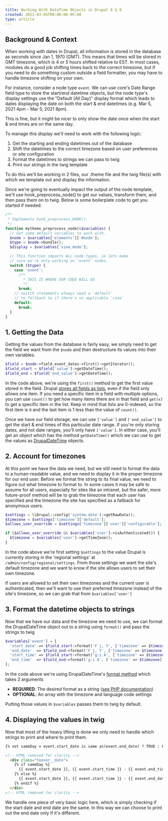 ```yaml
---
title: Working With DateTime Objects in Drupal 8 & 9
created: 2021-03-05T00:00:00-05:00
type: article
---
```

## Background & Context

When working with dates in Drupal, all information is stored in the database as seconds since Jan 1, 1970 (GMT). This means that times will be stored in GMT timezone, which is 4 or 5 hours shifted relative to EST. In most cases, modules do a good job shifting times back to the correct timezone, but if you need to do something custom outside a field formatter, you may have to handle timezone shifting on your own.

For instance, consider a node type `event`. We can use core's Date Range field type to store the start/end datetime objects, but the node type's display settings use the "Default (All Day)" display format which leads to dates displaying the date on both the start & end datetimes (e.g. Mar 5, 2021 4pm - Mar 5, 2021 8pm).

This is fine, but it might be nicer to only show the date once when the start & end times are on the same day.

To manage this display we'll need to work with the following logic:

1. Get the starting and ending datetimes out of the database
2. Shift the datetimes to the correct timezone based on user preferences or site configuration
3. Format the datetimes to strings we can pass to twig
4. Print our strings in the twig template

To do this we'll be working in 2 files, our .theme file and the twig file(s) with which we template out and display the information.

Since we're going to eventually impact the output of the node template, we'll use hook\_preprocess\_node() to get our values, transform them, and then pass them on to twig. Below is some boilerplate code to get you started if needed.

```php
/**
 * Implements hook_preprocess_HOOK().
 */
function mytheme_preprocess_node(&$variables) {
  // Get some default variables to work with.
  $node = $variables['elements']['#node'];
  $type = $node->bundle();
  $display = $variables['view_mode'];

  // This function impacts ALL node types, so lets make
  // sure we're only working on 'event' nodes.
  switch ($type) {
    case 'event':
      /**
        * THIS IS WHERE OUR CODE WILL GO
        */
      break;
    // switch statements always need a 'default'
    // to fallback to if there's no applicable 'case'
    default:
      break;
  }
}
```

## 1. Getting the Data

Getting the values from the database is fairly easy, we simply need to get the field we want from the `$node` and then destructure its values into their own variables.

```php
$field = $node->field_event_dates->first()->getIterator();
$field_start = $field['value']->getDateTime();
$field_end = $field['end_value']->getDateTime();
```

In the code above, we're using the `first()` method to get the first value stored in the field. Drupal [stores all fields as lists](https://api.drupal.org/api/drupal/core%21lib%21Drupal%21Core%21Field%21FieldItemList.php/9.0.x), even if the field only allows one item. If you need a specific item in a field with multiple options, you can use `count()` to get how many items there are in that field and `get(x)` to get a specific item in the list. Keep in mind that lists are 0-indexed, so the first item is `0` and the last item is 1 less than the value of `count()`.

Once we have our field storage, we can use `['value']` and `['end_value']` to get the start & end times of this particular date range. If you're only storing dates, and not date ranges, you'll only have `['value']`. In either case, you'll get an object which has the method `getDateTime()` which we can use to get the values as [DrupalDateTime](https://api.drupal.org/api/drupal/core%21lib%21Drupal%21Core%21Datetime%21DrupalDateTime.php/class/DrupalDateTime/9.0.x) objects.

## 2. Account for timezones

At this point we have the data we need, but we still need to format the data to a human-readable value, and we need to display it in the proper timezone for our end user. Before we format the string to its final value, we need to figure out what timezone to format to. In some cases it may be safe to assume for all users, especially for sites like an intranet, but the safer, more future-proof method will be to grab the timezone that each user has specified and the timezone the site has specified as a fallback for anonymous users.

```php
$settings = \\Drupal::config('system.date')->getRawData();
$timezone = $settings['timezone']['default'];
$allows_user_override = $settings['timezone']['user']['configurable'];

if ($allows_user_override && $variables['user']->isAuthenticated()) {
  $timezone = $variables['user']->getTimeZone();
}
```

In the code above we're first setting `$settings` to the value Drupal is currently storing in the 'regional settings' at `/admin/config/regional/settings`. From those settings we want the site's default timezone and we want to know if the site allows users to set their own timezone.

If users are allowed to set their own timezones and the current user is authenticated, then we'll want to use their preferred timezone instead of the site's timezone, so we can grab that from `$variables['user']`

## 3. Format the datetime objects to strings

Now that we have our data and the timezone we need to use, we can format the DrupalDateTime object out to a string using `format()` and pass the strings to twig

```php
$variables['event'] = [
  'start_date' => $field_start->format('F j, Y', ['timezone' => $timezone]),
  'end_date'  => $field_end->format('F j, Y', ['timezone' => $timezone]),
  'start_time' => $field_start->format('g:i A', ['timezone' => $timezone]),
  'end_time'  => $field_end->format('g:i A', ['timezone' => $timezone]),
];
```

In the code above we're using DrupalDateTime's [format method](https://api.drupal.org/api/drupal/core%21lib%21Drupal%21Core%21Datetime%21DrupalDateTime.php/function/DrupalDateTime%3A%3Aformat/9.0.x) which takes 2 arguments

* **REQUIRED**: The desired format as a string ([see PHP documentation](https://www.php.net/manual/en/datetime.format.php#refsect1-datetime.format-parameters))
* **OPTIONAL**: An array with the timezone and language code settings

Putting those values in `$variables` passes them to twig by default.

## 4. Displaying the values in twig

Now that most of the heavy lifting is done we only need to handle which strings to print and where to print them.

```html
{% set sameDay = event.start_date is same as(event.end_date) ? TRUE : FALSE %}

<!-- HTML removed for clarity -->
  <div class="teaser__date">
    {% if sameDay %}
      {{ event.start_date }}, {{ event.start_time }} - {{ event.end_time }}
    {% else %}
      {{ event.start_date }}, {{ event.start_time }} - {{ event.end_date }}, {{ event.end_time }}
    {% endif %}
  </div>
<!-- HTML removed for clarity -->
```

We handle one piece of very basic logic here, which is simply checking if the start date and end date are the same. In this way we can choose to print out the end date only if it's different.
